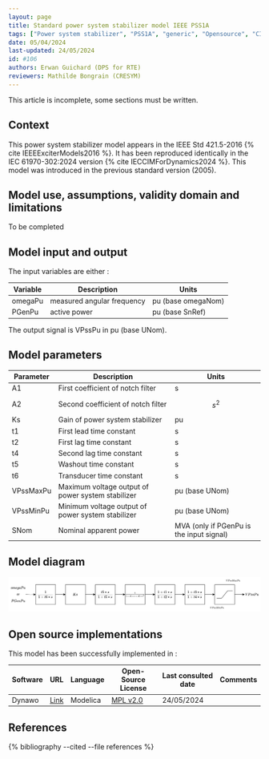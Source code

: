 ```yaml
---
layout: page
title: Standard power system stabilizer model IEEE PSS1A
tags: ["Power system stabilizer", "PSS1A", "generic", "Opensource", "CIM model", "RMS", "phasor", "MRL4", "Single phase", "PssIEEE1A", "IEEE", "dynawo", "#106"]
date: 05/04/2024
last-updated: 24/05/2024
id: #106
authors: Erwan Guichard (DPS for RTE)
reviewers: Mathilde Bongrain (CRESYM)
---
```


This article is incomplete, some sections must be written.

## Context

This power system stabilizer model appears in the IEEE Std 421.5-2016 {% cite IEEEExciterModels2016 %}. It has been reproduced identically in the IEC 61970-302:2024 version {% cite IECCIMForDynamics2024 %}.
This model was introduced in the previous standard version (2005).

## Model use, assumptions, validity domain and limitations

To be completed

## Model input and output

The input variables are either :

| Variable | Description | Units |
|-----------|--------------| ------|
| omegaPu | measured angular frequency | pu (base omegaNom)|
| PGenPu |active power|pu (base SnRef)|

The output signal is VPssPu in pu (base UNom).

## Model parameters

| Parameter | Description | Units |
|-----------|--------------| ------|
A1 |First coefficient of notch filter|s|
A2 |Second coefficient of notch filter|$$s ^ 2$$|
Ks |Gain of power system stabilizer|pu|
t1 |First lead time constant|s|
t2 |First lag time constant|s|
t4 |Second lag time constant|s|
t5 |Washout time constant|s|
t6 |Transducer time constant|s|
VPssMaxPu |Maximum voltage output of power system stabilizer|pu (base UNom)|
VPssMinPu |Minimum voltage output of power system stabilizer|pu (base UNom)|
SNom |Nominal apparent power|MVA (only if PGenPu is the input signal)|

## Model diagram

<img src="/pages/models/regulations/PSS1A/PSS1A.drawio.svg" alt="PSS1A diagram">

## Open source implementations

This model has been successfully implemented in :

| Software      | URL | Language | Open-Source License | Last consulted date | Comments |
| ------------- | --- | -------- | ------------------- | ------------------- | -------- |
| Dynawo | [Link](https://github.com/dynawo/dynawo) | Modelica | [MPL v2.0](https://www.mozilla.org/en-US/MPL/2.0/)  | 24/05/2024 |  |

## References

{% bibliography --cited --file references  %}
